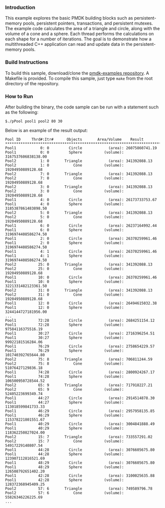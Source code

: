 ### Introduction

This example explores the basic PMDK building blocks such as persistent-memory
pools, persistent pointers, transactions, and persistent mutexes.  The example
code calculates the area of a triangle and circle, along with the volume of a
cone and a sphere.  Each thread performs the calculations on each shape for a
number of iterations.  The goal is to demonstrate how a multithreaded C++
application can read and update data in the persistent-memory pools.

### Build Instructions

To build this sample, download/clone the [pmdk-examples
repository](https://github.com/pmem/pmdk-examples).  A Makefile is provided. To
compile this sample, just type `make` from the root directory of the
repository.

### How to Run

After building the binary, the code sample can be run with a statement such as
the following: 

	$./pPool pool1 pool2 80 30 

Below is an example of the result output:

	Pool ID     Thrd#:Itr#      Objects       Area/Volume    Result
	***************************************************************************
	Pool1           0: 0         Circle            (area): 26075860741.19
	Pool1           0: 0         Sphere          (volume): 3167537606838138.00
	Pool2           1: 0       Triangle            (area): 341392088.13
	Pool2           1: 0           Cone          (volume): 19204950889128.68
	Pool2           7: 0       Triangle            (area): 341392088.13
	Pool2           7: 0           Cone          (volume): 19204950889128.68
	Pool2           3: 0       Triangle            (area): 341392088.13
	Pool2           3: 0           Cone          (volume): 19204950889128.68
	Pool1           4: 0         Circle            (area): 26173733753.67
	Pool1           4: 0         Sphere          (volume): 3185387861483898.50
	Pool2           5: 0       Triangle            (area): 341392088.13
	Pool2           5: 0           Cone          (volume): 19204950889128.68
	Pool1           6: 0         Circle            (area): 26237164992.44
	Pool1           6: 0         Sphere          (volume): 3196974408586274.50
	Pool1           2: 0         Circle            (area): 26370259961.46
	Pool1           2: 0         Sphere          (volume): 3196974408586274.50
	Pool1           4: 1         Circle            (area): 26370259961.46
	Pool1           4: 1         Sphere          (volume): 3196974408586274.50
	Pool2          25: 0       Triangle            (area): 341392088.13
	Pool2          25: 0           Cone          (volume): 19204950889128.68
	Pool1          10: 0         Circle            (area): 26370259961.46
	Pool1          10: 0         Sphere          (volume): 3221331482123361.50
	Pool2          31: 0       Triangle            (area): 341392088.13
	Pool2          31: 0           Cone          (volume): 19204950889128.68
	Pool1          12: 0         Circle            (area): 26494615032.38
	Pool1          12: 0         Sphere          (volume): 3244144727181956.00
	...
	Pool1          72:28         Circle            (area): 2684251154.12
	Pool1          72:28         Sphere          (volume): 97584116375516.19
	Pool1          30:27         Circle            (area): 2716396254.51
	Pool1          30:27         Sphere          (volume): 99922181516284.06
	Pool1          76:29         Circle            (area): 2758654229.57
	Pool1          76:29         Sphere          (volume): 101740392765644.80
	Pool2          75: 8       Triangle            (area): 706811244.59
	Pool2          75: 8           Cone          (volume): 51076427129836.18
	Pool1          74:28         Circle            (area): 2800924267.17
	Pool1          74:28         Sphere          (volume): 106500950728544.52
	Pool2          65: 9       Triangle            (area): 717918227.21
	Pool2          65: 9           Cone          (volume): 52405223699349.74
	Pool1          44:27         Circle            (area): 2914514878.30
	Pool1          44:27         Sphere          (volume): 113018599841733.33
	Pool1          46:29         Circle            (area): 2957958135.85
	Pool1          46:29         Sphere          (volume): 115378221801551.67
	Pool1          40:29         Circle            (area): 3004841888.49
	Pool1          40:29         Sphere          (volume): 118362250827024.00
	Pool2          15: 7       Triangle            (area): 733557291.02
	Pool2          15: 7           Cone          (volume): 54917229140807.54
	Pool1          44:28         Circle            (area): 3076605675.80
	Pool1          44:28         Sphere          (volume): 123907112816521.69
	Pool1          48:29         Circle            (area): 3076605675.80
	Pool1          48:29         Sphere          (volume): 126508792651402.20
	Pool1          42:28         Circle            (area): 3100025635.88
	Pool1          42:28         Sphere          (volume): 128372368945409.25
	Pool2          57: 6       Triangle            (area): 749589796.78
	Pool2          57: 6           Cone          (volume): 55826346226225.69
	...
 
 
